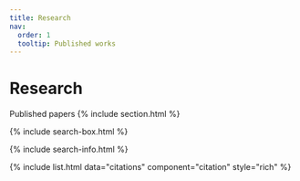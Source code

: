 ```yaml
---
title: Research
nav:
  order: 1
  tooltip: Published works
---
```


# <i class="fas fa-microscope"></i>Research

Published papers
{% include section.html %}

{% include search-box.html %}

{% include search-info.html %}

{% include list.html data="citations" component="citation" style="rich" %}
